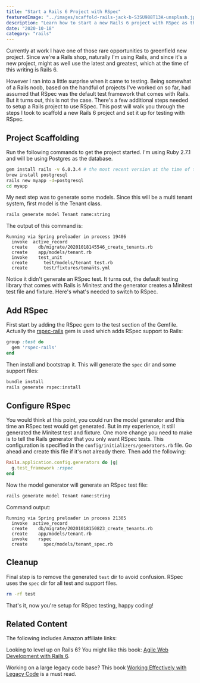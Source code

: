```yaml
---
title: "Start a Rails 6 Project with RSpec"
featuredImage: "../images/scaffold-rails-jack-b-S3SU988T13A-unsplash.jpg"
description: "Learn how to start a new Rails 6 project with RSpec as the default testing library."
date: "2020-10-18"
category: "rails"
---
```


Currently at work I have one of those rare opportunities to greenfield new project. Since we're a Rails shop, naturally I'm using Rails, and since it's a new project, might as well use the latest and greatest, which at the time of this writing is Rails 6.

However I ran into a little surprise when it came to testing. Being somewhat of a Rails noob, based on the handful of projects I've worked on so far, had assumed that RSpec was the default test framework that comes with Rails. But it turns out, this is not the case. There's a few additional steps needed to setup a Rails project to use RSpec. This post will walk you through the steps I took to scaffold a new Rails 6 project and set it up for testing with RSpec.

## Project Scaffolding

Run the following commands to get the project started. I'm using Ruby 2.7.1 and will be using Postgres as the database.

```bash
gem install rails -v 6.0.3.4 # the most recent version at the time of this writing
brew install postgresql
rails new myapp -d=postgresql
cd myapp
```

My next step was to generate some models. Since this will be a multi tenant system, first model is the Tenant class.

```bash
rails generate model Tenant name:string
```

The output of this command is:

```
Running via Spring preloader in process 19406
  invoke  active_record
  create    db/migrate/20201018145546_create_tenants.rb
  create    app/models/tenant.rb
  invoke    test_unit
  create      test/models/tenant_test.rb
  create      test/fixtures/tenants.yml
```

Notice it didn't generate an RSpec test. It turns out, the default testing library that comes with Rails is Minitest and the generator creates a Minitest test file and fixture. Here's what's needed to switch to RSpec.

## Add RSpec

First start by adding the RSpec gem to the test section of the Gemfile. Actually the [rspec-rails](https://relishapp.com/rspec/rspec-rails/v/4-0/docs) gem is used which adds RSpec support to Rails:

```ruby
group :test do
  gem 'rspec-rails'
end
```

Then install and bootstrap it. This will generate the `spec` dir and some support files:

```bash
bundle install
rails generate rspec:install
```

## Configure RSpec

You would think at this point, you could run the model generator and this time an RSpec test would get generated. But in my experience, it still generated the Minitest test and fixture. One more change you need to make is to tell the Rails generator that you only want RSpec tests. This configuration is specified in the `config/initializers/generators.rb` file. Go ahead and create this file if it's not already there. Then add the following:

```ruby
Rails.application.config.generators do |g|
  g.test_framework :rspec
end
```

Now the model generator will generate an RSpec test file:

```bash
rails generate model Tenant name:string
```

Command output:

```
Running via Spring preloader in process 21305
  invoke  active_record
  create    db/migrate/20201018150823_create_tenants.rb
  create    app/models/tenant.rb
  invoke    rspec
  create      spec/models/tenant_spec.rb
```

## Cleanup

Final step is to remove the generated `test` dir to avoid confusion. RSpec uses the `spec` dir for all test and support files.

```bash
rm -rf test
```

That's it, now you're setup for RSpec testing, happy coding!

## Related Content

The following includes Amazon affiliate links:

Looking to level up on Rails 6? You might like this book: [Agile Web Development with Rails 6](https://amzn.to/3wS8GNA).

Working on a large legacy code base? This book [Working Effectively with Legacy Code](https://amzn.to/3accwHF) is a must read.